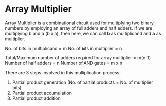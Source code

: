 # Array Multiplier

Array Multiplier is a combinational circuit used for multiplying two binary numbers by employing an array of full adders and half adders. 
If we are multiplying b and a (b x a), then here, we can call **b** as multiplicand and **a** as multiplier. 

No. of bits in multiplicand = m
No. of bits in multiplier = n

Total/Maximum number of adders required for array multiplier = m(n-1)
Number of half adders = n 
Number of  AND gates = m x n

There are 3 steps involved in this multiplication process:
1. Partial product generation (No. of partial products = No. of multiplier bits)
1. Partial product accumulation
1. Partial product addition

